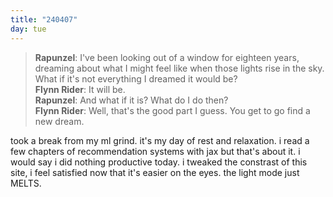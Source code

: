 ```yaml
---
title: "240407"
day: tue
---
```


> **Rapunzel**: I've been looking out of a window for eighteen years, dreaming about what I might feel like when those lights rise in the sky. What if it's not everything I dreamed it would be?  
> **Flynn Rider**: It will be.  
> **Rapunzel**: And what if it is? What do I do then?  
> **Flynn Rider**: Well, that's the good part I guess. You get to go find a new dream.  

took a break from my ml grind. it's my day of rest and relaxation. i read a few chapters of recommendation systems with jax but that's about it. i would say i did nothing productive today. i tweaked the constrast of this site, i feel satisfied now that it's easier on the eyes. the light mode just MELTS.
